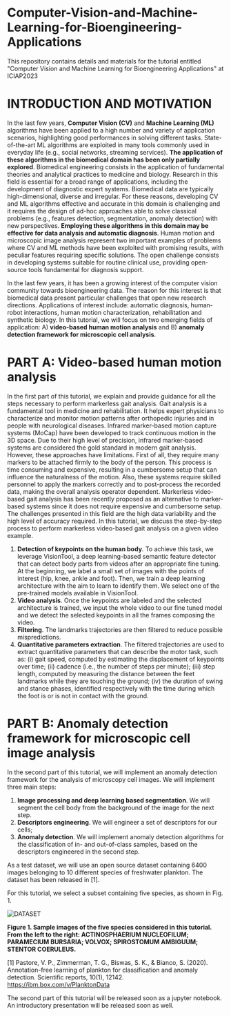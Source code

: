 # Computer-Vision-and-Machine-Learning-for-Bioengineering-Applications

This repository contains details and materials for the tutorial entitled "Computer Vision and Machine Learning for Bioengineering Applications" at ICIAP2023 

# INTRODUCTION AND MOTIVATION 

In the last few years, **Computer Vision (CV)** and **Machine Learning (ML)** algorithms have been applied to a high number and variety of application scenarios, highlighting good performances in solving different tasks. State-of-the-art ML algorithms are exploited in many tools commonly used in everyday life (e.g., social networks, streaming services).
**The application of these algorithms in the biomedical domain has been only partially explored**.
Biomedical engineering consists in the application of fundamental theories and analytical practices to medicine and biology. Research in this field is essential for a broad range of applications, including the development of diagnostic expert systems. Biomedical data are typically high-dimensional, diverse and irregular. For these reasons, developing CV and ML algorithms effective and accurate in this domain is challenging and it requires the design of ad-hoc approaches able to solve classical problems (e.g., features detection, segmentation, anomaly detection) with new perspectives. **Employing these algorithms in this domain may be effective for data analysis and automatic diagnosis**.
Human motion and microscopic image analysis represent two important examples of problems where CV and ML methods have been exploited with promising results, with peculiar features requiring specific solutions. The open challenge consists in developing systems suitable for routine clinical use, providing open-source tools fundamental for diagnosis support.

In the last few years, it has been a growing interest of the computer vision community towards bioengineering data. The reason for this interest is that biomedical data present particular challenges that open new research directions. Applications of interest include: automatic diagnosis, human-robot interactions, human motion characterization, rehabilitation and synthetic biology. In this tutorial, we will focus on two emerging fields of application: A) **video-based human motion analysis** and B) **anomaly detection framework for microscopic cell analysis**.

# PART A: Video-based human motion analysis 

In the first part of this tutorial, we explain and provide guidance for all the steps necessary to perform markerless gait analysis. Gait analysis is a fundamental tool in medicine and rehabilitation. It helps expert physicians to characterize and monitor motion patterns after orthopedic injuries and in people with neurological diseases. Infrared marker-based motion capture systems (MoCap) have been developed to track continuous motion in the 3D space. Due to their high level of precision, infrared marker-based systems are considered the gold standard in modern gait analysis. However, these approaches have limitations. First of all, they require many markers to be attached firmly to the body of the person. This process is time consuming and expensive, resulting in a cumbersome setup that can influence the naturalness of the motion. Also, these systems require skilled personnel to apply the markers correctly and to post-process the recorded data, making the overall analysis operator dependent.
Markerless video-based gait analysis has been recently proposed as an alternative to marker-based systems since it does not require expensive and cumbersome setup. The challenges presented in this field are the high data variability and the high level of accuracy required. 
In this tutorial, we discuss the step-by-step process to perform markerless video-based gait analysis on a given video example.

1. **Detection of keypoints on the human body**. To achieve this task, we leverage VisionTool, a deep learning-based semantic feature detector that can detect body parts from videos after an appropriate fine tuning. At the beginning, we label a small set of images with the points of interest (hip, knee, ankle and foot).
Then, we train a deep learning architecture with the aim to learn to identify them. We select one of the pre-trained models available in VisionTool.
2. **Video analysis**. Once the keypoints are labeled and the selected architecture is trained, we input the whole video to our fine tuned model and we detect the selected keypoints in all the frames composing the video. 
3. **Filtering**. The landmarks trajectories are then filtered to reduce possible mispredictions.
4. **Quantitative parameters extraction**. The filtered trajectories are used to extract quantitative parameters that can describe the motor task, such as: (i) gait speed, computed by estimating the displacement of keypoints over time; (ii) cadence (i.e., the number of steps per minute); (iii) step length, computed by measuring the distance between the feet landmarks while they are touching the ground; (iv) the duration of swing and stance phases, identified respectively with the time during which the foot is or is not in contact with the ground.

# PART B: Anomaly detection framework for microscopic cell image analysis 

In the second part of this tutorial, we will implement an anomaly detection framework for the analysis of microscopy cell images.
We will implement three main steps:

1. **Image processing and deep learning based segmentation**. We will segment the cell body from the background of the image for the next step.
2. **Descriptors engineering**. We will engineer a set of descriptors for our cells;
3. **Anomaly detection**. We will implement anomaly detection algorithms for the classification of in- and out-of-class samples, based on the descriptors engineered in the second step.
  
As a test dataset, we will use an open source dataset containing 6400 images belonging to 10 different species of freshwater plankton.
The dataset has been released in [1]. 

For this tutorial, we select a subset containing five species, as shown in Fig. 1. 

![DATASET](https://github.com/Malga-Vision/Computer-Vision-and-Machine-Learning-for-Bioengineering-Applications/assets/51142446/59be2724-4906-44f4-89c1-b861a42ab268)

**Figure 1. Sample images of the five species considered in this tutorial. From the left to the right: ACTINOSPHAERIUM NUCLEOFILUM; PARAMECIUM BURSARIA; VOLVOX; SPIROSTOMUM AMBIGUUM; STENTOR COERULEUS.** 


[1] Pastore, V. P., Zimmerman, T. G., Biswas, S. K., & Bianco, S. (2020). Annotation-free learning of plankton for classification and anomaly detection. Scientific reports, 10(1), 12142.
https://ibm.box.com/v/PlanktonData



The second part of this tutorial will be released soon as a jupyter notebook. An introductory presentation will be released soon as well. 
